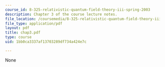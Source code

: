 ```yaml
---
course_id: 8-325-relativistic-quantum-field-theory-iii-spring-2003
description: Chapter 3 of the course lecture notes.
file_location: /coursemedia/8-325-relativistic-quantum-field-theory-iii-spring-2003/1bb0ca3337af13703289df734a424e7c_chap3.pdf
file_type: application/pdf
layout: pdf
title: chap3.pdf
type: course
uid: 1bb0ca3337af13703289df734a424e7c

---
```

None